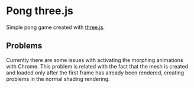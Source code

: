 # Pong three.js

Simple pong game created with [three.js](https://threejs.org).

## Problems

Currently there are some issues with activating the morphing animations with Chrome. This problem
is related with the fact that the mesh is created and loaded only after the first frame has already
been rendered, creating problems in the normal shading rendering.

